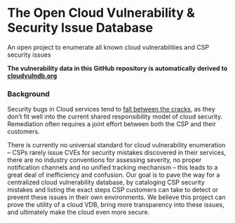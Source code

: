 # The Open Cloud Vulnerability & Security Issue Database
An open project to enumerate all known cloud vulnerabilities and CSP security issues

**The vulnerability data in this GitHub repository is automatically derived to [cloudvulndb.org](https://cloudvulndb.org/)**

### Background
Security bugs in Cloud services tend to [fall between the cracks](https://www.wiz.io/blog/security-industry-call-to-action-we-need-a-cloud-vulnerability-database/), as they don’t fit well into the current shared responsibility model of cloud security. Remediation often requires a joint effort between both the CSP and their customers.

There is currently no universal standard for cloud vulnerability enumeration – CSPs rarely issue CVEs for security mistakes discovered in their services, there are no industry conventions for assessing severity, no proper notification channels and no unified tracking mechanism – this leads to a great deal of inefficiency and confusion.
Our goal is to pave the way for a centralized cloud vulnerability database, by cataloging CSP security mistakes and listing the exact steps CSP customers can take to detect or prevent these issues in their own environments.
We believe this project can prove the utility of a cloud VDB, bring more transparency into these issues, and ultimately make the cloud even more secure.


